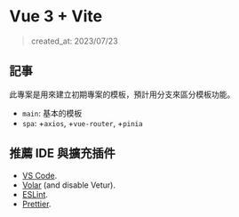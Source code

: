 # Vue 3 + Vite

> created_at: 2023/07/23

## 記事

此專案是用來建立初期專案的模板，預計用分支來區分模板功能。

- `main`: 基本的模板
- `spa`: +`axios`, +`vue-router`, +`pinia`

## 推薦 IDE 與擴充插件

- [VS Code](https://code.visualstudio.com/).
- [Volar](https://marketplace.visualstudio.com/items?itemName=Vue.volar) (and disable Vetur).
- [ESLint](https://marketplace.visualstudio.com/items?itemName=dbaeumer.vscode-eslint).
- [Prettier](https://marketplace.visualstudio.com/items?itemName=esbenp.prettier-vscode).
